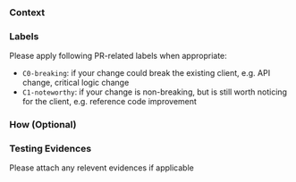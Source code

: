 
### Context

<!-- Why are these changes needed? Please use auto-close keyword to link to an existing issue, if any -->

### Labels

Please apply following PR-related labels when appropriate:
- `C0-breaking`: if your change could break the existing client, e.g. API change, critical logic change 
- `C1-noteworthy`: if your change is non-breaking, but is still worth noticing for the client, e.g. reference code improvement

### How (Optional)

<!-- How were these changes implemented? -->

### Testing Evidences

Please attach any relevent evidences if applicable



